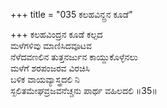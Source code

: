 +++
title = "035 ಕಲಹವಿನ್ದ್ರನ ಕೂಡೆ"

+++
ಕಲಹವಿಂದ್ರನ ಕೂಡೆ ಕಲ್ಪದ  
ಮಳೆಗಳಿವು ಮಾಣಿಸಿದವೂಟವ  
ನೆಳೆದವಣಲಿನ ತುತ್ತನರ್ಜುನ ಕಾಯ್ದುಕೊಳ್ಳೆನಲು   
ಮಳೆಗೆ ಶರಪಂಜರವ ವಿರಚಿಸಿ  
ಬಳಿಕ ವಾಯವ್ಯಾಸ್ತ್ರದಲಿ ನಿ  
ಸ್ಖಲಿತಮೇಘವ್ರಜವನೆಚ್ಚನು ಪಾರ್ಥ ವಹಿಲದಲಿ      ॥35॥